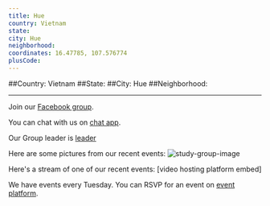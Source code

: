 ```yaml
---
title: Hue
country: Vietnam
state: 
city: Hue
neighborhood: 
coordinates: 16.47785, 107.576774
plusCode:
---
```


##Country: Vietnam
##State: 
##City: Hue
##Neighborhood: 
*****
Join our [Facebook group](https://www.facebook.com/groups/free.code.camp.hue).

You can chat with us on [chat app]().

Our Group leader is [leader]()

Here are some pictures from our recent events:
![study-group-image]()

Here's a stream of one of our recent events:
[video hosting platform embed]

We have events every Tuesday. You can RSVP for an event on [event platform]().

